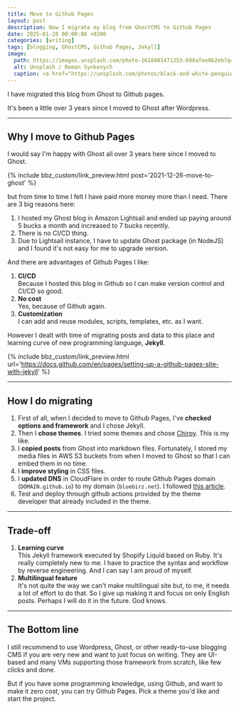 ```yaml
---
title: Move to Github Pages
layout: post
description: Now I migrate my blog from GhostCMS to Github Pages
date: 2025-01-28 00:00:00 +0200
categories: [writing]
tags: [blogging, GhostCMS, Github Pages, Jekyll]
image:
  path: https://images.unsplash.com/photo-1618401471353-b98afee0b2eb?q=80&w=2088&auto=format&fit=crop&ixlib=rb-4.0.3&ixid=M3wxMjA3fDB8MHxwaG90by1wYWdlfHx8fGVufDB8fHx8fA%3D%3D
  alt: Unsplash / Roman Synkevych
  caption: <a href="https://unsplash.com/photos/black-and-white-penguin-toy-wX2L8L-fGeA">Unsplash / Roman Synkevych</a>
---
```


I have migrated this blog from Ghost to Github pages.

It's been a little over 3 years since I moved to Ghost after Wordpress.

---

## Why I move to Github Pages

I would say I'm happy with Ghost all over 3 years here since I moved to Ghost.

{% include bbz_custom/link_preview.html post='2021-12-26-move-to-ghost' %}

but from time to time I felt I have paid more money more than I need. There are 3 big reasons here:

1. I hosted my Ghost blog in Amazon Lightsail and ended up paying around 5 bucks a month and increased to 7 bucks recently.
1. There is no CI/CD thing.
1. Due to Lightsail instance, I have to update Ghost package (in NodeJS) and I found it's not easy for me to upgrade version.

And there are advantages of Github Pages I like:

1. **CI/CD**  
  Because I hosted this blog in Github so I can make version control and CI/CD so good.
1. **No cost**  
  Yes, because of Github again.
1. **Customization**  
  I can add and reuse modules, scripts, templates, etc. as I want.

However I dealt with time of migrating posts and data to this place and learning curve of new programming language, **Jekyll**.

{% include bbz_custom/link_preview.html url='<https://docs.github.com/en/pages/setting-up-a-github-pages-site-with-jekyll>' %}

---

## How I do migrating

1. First of all, when I decided to move to Github Pages, I've **checked options and framework** and I chose Jekyll.
1. Then I **chose themes**. I tried some themes and chose [Chirpy](https://chirpy.cotes.page). This is my like.
1. I **copied posts** from Ghost into markdown files. Fortunately, I stored my media files in AWS S3 buckets from when I moved to Ghost so that I can embed them in no time.
1. I **improve styling** in CSS files.
1. I **updated DNS** in CloudFlare in order to route Github Pages domain (`DOMAIN.github.io`) to my domain (`bluebirz.net`). I followed [this article](https://blog.cloudflare.com/secure-and-fast-github-pages-with-cloudflare/).
1. Test and deploy through github actions provided by the theme developer that already included in the theme.

---

## Trade-off

1. **Learning curve**  
  This Jekyll framework executed by Shopify Liquid based on Ruby. It's really completely new to me. I have to practice the syntax and workflow by reverse engineering. And I can say I am proud of myself.
1. **Multilingual feature**  
  It's not quite the way we can't make multilingual site but, to me, it needs a lot of effort to do that. So I give up making it and focus on only English posts. Perhaps I will do it in the future. God knows.
  
---

## The Bottom line

I still recommend to use Wordpress, Ghost, or other ready-to-use blogging CMS if you are very new and want to just focus on writing. They are UI-based and many VMs supporting those framework from scratch, like few clicks and done.

But if you have some programming knowledge, using Github, and want to make it zero cost, you can try Github Pages. Pick a theme you'd like and start the project.
